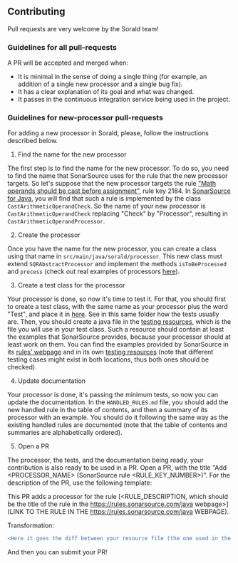 ## Contributing

Pull requests are very welcome by the Sorald team!

### Guidelines for all pull-requests

A PR will be accepted and merged when:

- It is minimal in the sense of doing a single thing (for example, an addition of a single new processor and a single bug fix).
- It has a clear explanation of its goal and what was changed.
- It passes in the continuous integration service being used in the project.

### Guidelines for new-processor pull-requests

For adding a new processor in Sorald, please, follow the instructions described below.

1) Find the name for the new processor

The first step is to find the name for the new processor.
To do so, you need to find the name that SonarSource uses for the rule that the new processor targets.
So let's suppose that the new processor targets the rule ["Math operands should be cast before assignment"](https://rules.sonarsource.com/java/type/Bug/RSPEC-2184), rule key 2184.
In [SonarSource for Java](https://github.com/SonarSource/sonar-java/tree/master/java-checks/src/main/java/org/sonar/java/checks), you will find that such a rule is implemented by the class `CastArithmeticOperandCheck`.
So the name of your new processor is `CastArithmeticOperandCheck` replacing "Check" by "Processor", resulting in `CastArithmeticOperandProcessor`.

2) Create the processor

Once you have the name for the new processor, you can create a class using that name in `src/main/java/sorald/processor`.
This new class must extend `SQRAbstractProcessor` and implement the methods `isToBeProcessed` and `process` (check out real examples of processors [here](/src/main/java/sorald/processor)).

3) Create a test class for the processor

Your processor is done, so now it's time to test it.
For that, you should first to create a test class, with the same name as your processor plus the word "Test", and place it in [here](/src/test/java/sorald/processor).
See in this same folder how the tests usually are.
Then, you should create a java file in the [testing resources](/src/test/resources), which is the file you will use in your test class.
Such a resource should contain at least the examples that SonarSource provides, because your processor should at least work on them. 
You can find the examples provided by SonarSource in its [rules' webpage](https://rules.sonarsource.com/java) and in its own [testing resources](https://github.com/SonarSource/sonar-java/tree/master/java-checks-test-sources/src/main/java/checks) (note that different testing cases might exist in both locations, thus both ones should be checked).

4) Update documentation

Your processor is done, it's passing the minimum tests, so now you can update the documentation.
In the `HANDLED_RULES.md` file, you should add the new handled rule in the table of contents, and then a summary of its processor with an example.
You should do it following the same way as the existing handled rules are documented (note that the table of contents and summaries are alphabetically ordered).

5) Open a PR

The processor, the tests, and the documentation being ready, your contribution is also ready to be used in a PR.
Open a PR, with the title "Add <PROCESSOR_NAME> (SonarSource rule <RULE_KEY_NUMBER>)".
For the description of the PR, use the following template:  

This PR adds a processor for the rule [<RULE_DESCRIPTION, which should be the title of the rule in the https://rules.sonarsource.com/java webpage>](LINK TO THE RULE IN THE https://rules.sonarsource.com/java WEBPAGE).

Transformation:

```diff
<Here it goes the diff between your resource file (the one used in the test) and the Sorald generated output for it>
```

And then you can submit your PR!

